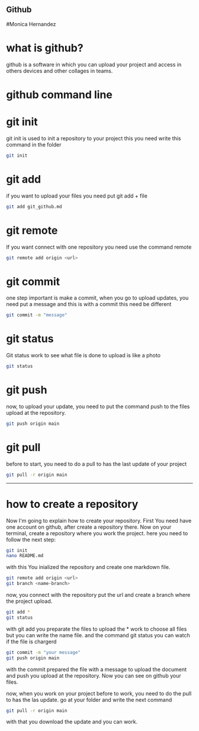 ## Github
#Monica Hernandez

# what is github?
github is a software in which you can upload your project and access in others devices and other collages in teams.

# github command line

# git init
git init is used to init a repository to your project this you need write this command in the folder

```sh
git init
```
# git add
if you want to upload your files you need put git add + file

```sh
git add git_github.md
```
# git remote
If you want connect with one repository you need use the command remote 

```sh
git remote add origin <url>
```
# git commit
one step important is make a commit, when you go to upload updates, you need put a message and this is with a commit this need be different
````sh
git commit -m "message"
````
# git status
Git status work to see what file is done to upload is like a photo
````sh
git status
````
# git push 
now, to upload your update, you need to put the command push to the files upload at the repository.

````sh
git push origin main
````

# git pull
before to start, you need to do a pull to has the last update of your project
````sh
git pull -r origin main
````
-----------------------------------------------------------------------------------------
# how to create a repository
Now I'm going to explain how to create your repository. First You need have one account on github, after create a repository there. Now on your terminal, create a repository where
you work the project. 
here you need to follow the next step:
````sh
git init 
nano README.md
````
with this You inialized the repository and create one markdown file.
````sh
git remote add origin <url>
git branch <name-branch>
````
now, you connect with the repository put the url and create a branch where the project upload.

````sh
git add *
git status
````
with git add you preparate the files to upload the * work to choose all files but you can write the name file. and the command git status you can watch if the file is chargerd
````sh
git commit -m "your message"
git push origin main
````
with the commit prepared the file with a message to upload the document and push you upload at the repository. 
Now you can see on github your files.

now, when you work on your project before to work, you need to do the pull to has the las update. go at your folder and write the next command
````sh
git pull -r origin main
````
with that you download the update and you can work.
